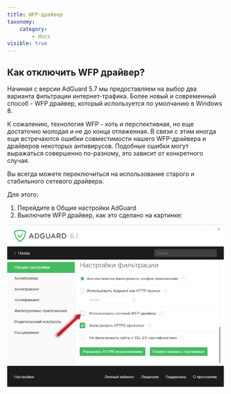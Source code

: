 ```yaml
---
title: WFP-драйвер
taxonomy:
    category:
        - docs
visible: true
---
```


## Как отключить WFP драйвер?

Начиная с версии AdGuard 5.7 мы предоставляем на выбор два варианта фильтрации интернет-трафика. Более новый и современный способ - WFP драйвер, который используется по умолчанию в Windows 8.

К сожалению, технология WFP - хоть и перспективная, но еще достаточно молодая и не до конца отлаженная. В связи с этим иногда еще встречаются ошибки совместимости нашего WFP-драйвера и драйверов некоторых антивирусов. Подобные ошибки могут выражаться совершенно по-разному, это зависит от конкретного случая.

Вы всегда можете переключиться на использование старого и стабильного сетевого драйвера. 

Для этого: 
1. Перейдите в Общие настройки AdGuard 
2. Выключите WFP драйвер, как это сделано на картинке:

![](wpf_3.png)